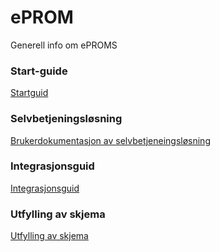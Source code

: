 # ePROM

Generell info om ePROMS

### Start-guide
[Startguid](https://github.com/HemitSystemutvikling/ePROM/blob/master/Startguid.md)


### Selvbetjeningsløsning
[Brukerdokumentasjon av selvbetjeneingsløsning](https://github.com/HemitSystemutvikling/ePROM/blob/master/Brukerdokumentasjon%20av%20selvbetjeneingsløsning.md)

### Integrasjonsguid
[Integrasjonsguid](https://github.com/HemitSystemutvikling/ePROM/blob/master/Integrasjonsguid.md)

### Utfylling av skjema
[Utfylling av skjema](https://github.com/HemitSystemutvikling/ePROM/blob/master/Utfylling%20av%20skjema.md)
